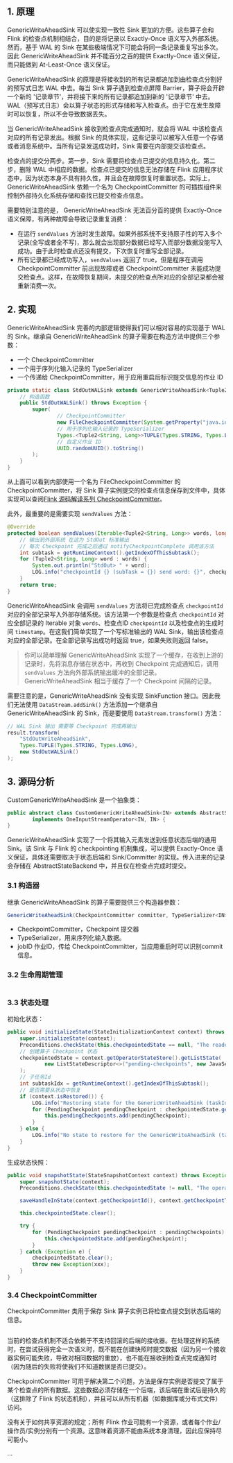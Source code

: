 
## 1. 原理

GenericWriteAheadSink 可以使实现一致性 Sink 更加的方便。这些算子会和 Flink 的检查点机制相结合，目的是将记录以 Exactly-Once 语义写入外部系统。然而，基于 WAL 的 Sink 在某些极端情况下可能会将同一条记录重复写出多次。因此 GenericWriteAheadSink 并不能百分之百的提供 Exactly-Once 语义保证，而只能做到 At-Least-Once 语义保证。

GenericWriteAheadSink 的原理是将接收到的所有记录都追加到由检查点分割好的预写式日志 WAL 中去。每当 Sink 算子遇到检查点屏障 Barrier，算子将会开辟一个新的 '记录章节'，并将接下来的所有记录都追加到新的 '记录章节' 中去。WAL（预写式日志）会以算子状态的形式存储和写入检查点。由于它在发生故障时可以恢复，所以不会导致数据丢失。

当 GenericWriteAheadSink 接收到检查点完成通知时，就会将 WAL 中该检查点对应的所有记录发出。根据 Sink 的具体实现，这些记录可以被写入任意一个存储或者消息系统中。当所有记录发送成功时，Sink 需要在内部提交该检查点。

检查点的提交分两步。第一步，Sink 需要将检查点已提交的信息持久化。第二步，删除 WAL 中相应的数据。检查点已提交的信息无法存储在 Flink 应用程序状态中，因为状态本身不具有持久性，并且会在故障恢复时重置状态。实际上，GenericWriteAheadSink 依赖一个名为 CheckpointCommitter 的可插拔组件来控制外部持久化系统存储和查找已提交检查点信息。

需要特别注意的是， GenericWriteAheadSink 无法百分百的提供 Exactly-Once 语义保障，有两种故障会导致记录重复消费：
- 在运行 `sendValues` 方法时发生故障。如果外部系统不支持原子性的写入多个记录(全写或者全不写)，那么就会出现部分数据已经写入而部分数据没能写入成功。由于此时检查点还没有提交，下次恢复时重写全部记录。
- 所有记录都已经成功写入，`sendValues` 返回了 true，但是程序在调用 CheckpointCommitter 前出现故障或者 CheckpointCommitter 未能成功提交检查点。这样，在故障恢复期间，未提交的检查点所对应的全部记录都会被重新消费一次。

## 2. 实现

GenericWriteAheadSink 完善的内部逻辑使得我们可以相对容易的实现基于 WAL 的 Sink。继承自 GenericWriteAheadSink 的算子需要在构造方法中提供三个参数：
- 一个 CheckpointCommitter
- 一个用于序列化输入记录的 TypeSerializer
- 一个传递给 CheckpointCommitter，用于应用重启后标识提交信息的作业 ID
```java
private static class StdOutWALSink extends GenericWriteAheadSink<Tuple2<String, Long>> {
    // 构造函数
    public StdOutWALSink() throws Exception {
        super(
                // CheckpointCommitter
                new FileCheckpointCommitter(System.getProperty("java.io.tmpdir")),
                // 用于序列化输入记录的 TypeSerializer
                Types.<Tuple2<String, Long>>TUPLE(Types.STRING, Types.LONG).createSerializer(new ExecutionConfig()),
                // 自定义作业 ID
                UUID.randomUUID().toString()
        );
    }
}
```
从上面可以看到内部使用一个名为 FileCheckpointCommitter 的 CheckpointCommitter，将 Sink 算子实例提交的检查点信息保存到文件中，具体实现可以查阅[Flink 源码解读系列 CheckpointCommitter](https://smartsi.blog.csdn.net/article/details/130550211)。

此外，最重要的是需要实现 `sendValues` 方法：
```java
@Override
protected boolean sendValues(Iterable<Tuple2<String, Long>> words, long checkpointId, long timestamp) throws Exception {
    // 输出到外部系统 在这为 StdOut 标准输出
    // 每次 Checkpoint 完成之后通过 notifyCheckpointComplete 调用该方法
    int subtask = getRuntimeContext().getIndexOfThisSubtask();
    for (Tuple2<String, Long> word : words) {
        System.out.println("StdOut> " + word);
        LOG.info("checkpointId {} (subTask = {}) send word: {}", checkpointId, subtask, word);
    }
    return true;
}
```
GenericWriteAheadSink 会调用 `sendValues` 方法将已完成检查点 `checkpointId` 对应的全部记录写入外部存储系统。该方法第一个参数是检查点 `checkpointId` 对应全部记录的 Iterable 对象 `words`、检查点ID `checkpointId` 以及检查点的生成时间 `timestamp`。在这我们简单实现了一个写标准输出的 WAL Sink，输出该检查点对应的全部记录。在全部记录写出成功时返回 true，如果失败则返回 false。

> 你可以简单理解 GenericWriteAheadSink 实现了一个缓存，在收到上游的记录时，先将消息存储在状态中，再收到 Checkpoint 完成通知后，调用 `sendValues` 方法向外部系统输出缓冲的全部记录。GenericWriteAheadSink 相当于缓存了一个 Checkpoint 间隔的记录。

需要注意的是，GenericWriteAheadSink 没有实现 SinkFunction 接口。因此我们无法使用 `DataStream.addSink()` 方法添加一个继承自 GenericWriteAheadSink 的 Sink，而是要使用 `DataStream.transform()` 方法：
```java
// WAL Sink 输出 需要等 Checkpoint 完成再输出
result.transform(
    "StdOutWriteAheadSink",
    Types.TUPLE(Types.STRING, Types.LONG),
    new StdOutWALSink()
);
```

## 3. 源码分析

CustomGenericWriteAheadSink 是一个抽象类：
```java
public abstract class CustomGenericWriteAheadSink<IN> extends AbstractStreamOperator<IN>
        implements OneInputStreamOperator<IN, IN> {
}
```
GenericWriteAheadSink 实现了一个将其输入元素发送到任意状态后端的通用 Sink。该 Sink 与 Flink 的 checkpointing 机制集成，可以提供 Exactly-Once 语义保证，具体还需要取决于状态后端和 Sink/Committer 的实现。传入进来的记录会存储在 AbstractStateBackend 中，并且仅在检查点完成时提交。

### 3.1 构造器

继承 GenericWriteAheadSink 的算子需要提供三个构造器参数：
```java
GenericWriteAheadSink(CheckpointCommitter committer, TypeSerializer<IN> serializer, String jobID)
```
- CheckpointCommitter，Checkpoint 提交器
- TypeSerializer，用来序列化输入数据。
- jobID 作业ID，传给 CheckpointCommitter，当应用重启时可以识别commit信息。

### 3.2 生命周期管理

```java

```

### 3.3 状态处理

初始化状态：
```java
public void initializeState(StateInitializationContext context) throws Exception {
    super.initializeState(context);
    Preconditions.checkState(this.checkpointedState == null, "The reader state has already been initialized.");
    // 创建算子 Checkpoint 状态
    checkpointedState = context.getOperatorStateStore().getListState(
            new ListStateDescriptor<>("pending-checkpoints", new JavaSerializer<>())
    );
    // 子任务Id
    int subtaskIdx = getRuntimeContext().getIndexOfThisSubtask();
    // 是否需要从状态中恢复
    if (context.isRestored()) {
        LOG.info("Restoring state for the GenericWriteAheadSink (taskIdx={}).", subtaskIdx);
        for (PendingCheckpoint pendingCheckpoint : checkpointedState.get()) {
            this.pendingCheckpoints.add(pendingCheckpoint);
        }
    } else {
        LOG.info("No state to restore for the GenericWriteAheadSink (taskIdx={}).", subtaskIdx);
    }
}
```
生成状态快照：
```java
public void snapshotState(StateSnapshotContext context) throws Exception {
    super.snapshotState(context);
    Preconditions.checkState(this.checkpointedState != null, "The operator state has not been properly initialized.");

    saveHandleInState(context.getCheckpointId(), context.getCheckpointTimestamp());

    this.checkpointedState.clear();

    try {
        for (PendingCheckpoint pendingCheckpoint : pendingCheckpoints) {
            this.checkpointedState.add(pendingCheckpoint);
        }
    } catch (Exception e) {
        checkpointedState.clear();
        throw new Exception(xxx);
    }
}
```
### 3.4 CheckpointCommitter

CheckpointCommitter 类用于保存 Sink 算子实例已将检查点提交到状态后端的信息。

```java

```


当前的检查点机制不适合依赖于不支持回滚的后端的接收器。在处理这样的系统时，在尝试获得完全一次语义时，既不能在创建快照时提交数据（因为另一个接收器实例可能失败，导​​致对相同数据的重放），也不能在接收到检查点完成通知时（因为随后的失败将使我们不知道数据是否已提交）。

CheckpointCommitter 可用于解决第二个问题，方法是保存实例是否提交了属于某个检查点的所有数据。这些数据必须存储在一个后端，该后端在重试后是持久的（这排除了 Flink 的状态机制），并且可以从所有机器（如数据库或分布式文件）访问。

没有关于如何共享资源的规定；所有 Flink 作业可能有一个资源，或者每个作业/操作员/实例分别有一个资源。这意味着资源不能由系统本身清理，因此应保持尽可能小。











...
